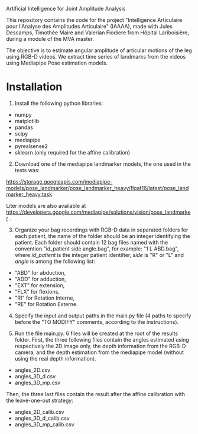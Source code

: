 Artificial Intelligence for Joint Amplitude Analysis 

This repository contains the code for the project "Intelligence Articulaire pour l'Analyse des Amplitudes Articulaire" (IAAAA), made with Jules Descamps, Timothée Maire and Valerian Fiodiere from Hôpital Lariboisière, during a module of the MVA master.

The objective is to estimate angular amplitude of articular motions of the leg using RGB-D videos.
We extract time series of landmarks from the videos using Mediapipe Pose estimation models.


# Installation

1. Install the following python libraries:
- numpy 
- matplotlib
- pandas
- scipy
- mediapipe
- pyrealsense2
- sklearn (only required for the affine calibration)


2. Download one of the mediapipe landmarker models, the one used in the tests was:

https://storage.googleapis.com/mediapipe-models/pose_landmarker/pose_landmarker_heavy/float16/latest/pose_landmarker_heavy.task

Liter models are also available at https://developers.google.com/mediapipe/solutions/vision/pose_landmarker . 


3. Organize your bag recordings with RGB-D data in separated folders for each patient, the name of the folder should be an integer identifying the patient.
Each folder should contain 12 bag files named with the convention "id_patient side angle.bag", for example: "1 L ABD.bag", where *id_patient* is the integer patient identifier, *side* is "R" or "L" and *angle* is among the following list: 
- "ABD" for abduction, 
- "ADD" for adduction, 
- "EXT" for extension, 
- "FLX" for flexions, 
- "RI" for Rotation Interne,
- "RE" for Rotation Externe.


4. Specify the input and output paths in the main.py file (4 paths to specify before the "TO MODIFY" comments, according to the instructions).

5. Run the file main.py. 6 files will be created at the root of the results folder.
First, the three following files contain the angles estimated using respectively the 2D image only, the depth information from the RGB-D camera, and the depth estimation from the mediapipe model (without using the real depth information).
- angles_2D.csv
- angles_3D_d.csv
- angles_3D_mp.csv

Then, the three last files contain the result after the affine calibration with the leave-one-out strategy:
- angles_2D_calib.csv
- angles_3D_d_calib.csv
- angles_3D_mp_calib.csv

